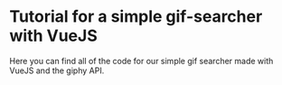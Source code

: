 # Tutorial for a simple gif-searcher with VueJS

Here you can find all of the code for our simple gif searcher made with VueJS and the giphy API.
